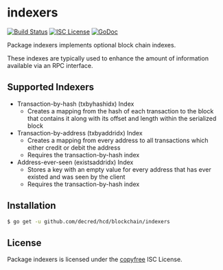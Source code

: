 indexers
========

[![Build Status](https://travis-ci.org/decred/hcd.png?branch=master)](https://travis-ci.org/decred/hcd)
[![ISC License](http://img.shields.io/badge/license-ISC-blue.svg)](http://copyfree.org)
[![GoDoc](https://godoc.org/github.com/decred/hcd/blockchain/indexers?status.png)](http://godoc.org/github.com/decred/hcd/blockchain/indexers)

Package indexers implements optional block chain indexes.

These indexes are typically used to enhance the amount of information available
via an RPC interface.

## Supported Indexers

- Transaction-by-hash (txbyhashidx) Index
  - Creates a mapping from the hash of each transaction to the block that
    contains it along with its offset and length within the serialized block
- Transaction-by-address (txbyaddridx) Index
  - Creates a mapping from every address to all transactions which either credit
    or debit the address
  - Requires the transaction-by-hash index
- Address-ever-seen (existsaddridx) Index
  - Stores a key with an empty value for every address that has ever existed 
    and was seen by the client
  - Requires the transaction-by-hash index

## Installation

```bash
$ go get -u github.com/decred/hcd/blockchain/indexers
```

## License

Package indexers is licensed under the [copyfree](http://copyfree.org) ISC
License.
